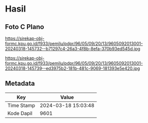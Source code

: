 # Hasil

## Foto C Plano

https://sirekap-obj-formc.kpu.go.id/f933/pemilu/pdpr/96/05/09/20/13/9605092013001-20240318-145732--b71297c4-26a3-4f8b-8efa-370b93ed545d.jpg

https://sirekap-obj-formc.kpu.go.id/f933/pemilu/pdpr/96/05/09/20/13/9605092013001-20240318-145739--ed3975b2-181b-481c-9069-181393e5e420.jpg


## Metadata

| Key        | Value               |
| ---------- | ------------------- |
| Time Stamp | 2024-03-18 15:03:48 |
| Kode Dapil | 9601                |



